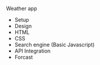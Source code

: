 Weather app

- Setup
- Design
- HTML
- CSS
- Search engine (Basic Javascript)
- API Integration
- Forcast
